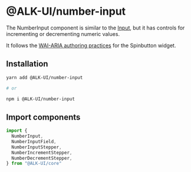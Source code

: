 # @ALK-UI/number-input

The NumberInput component is similar to the [Input](/input), but it has controls
for incrementing or decrementing numeric values.

It follows the
[WAI-ARIA authoring practices](https://www.w3.org/TR/wai-aria-practices-1.1/#spinbutton)
for the Spinbutton widget.

## Installation

```sh
yarn add @ALK-UI/number-input

# or

npm i @ALK-UI/number-input
```

## Import components

```js
import {
  NumberInput,
  NumberInputField,
  NumberInputStepper,
  NumberIncrementStepper,
  NumberDecrementStepper,
} from "@ALK-UI/core"
```
